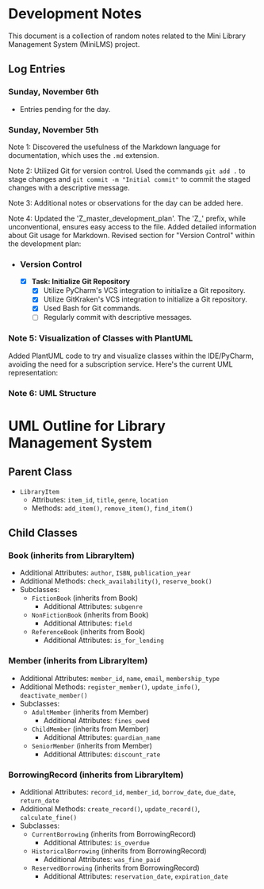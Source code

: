 # Development Notes

This document is a collection of random notes related to the Mini Library Management System (MiniLMS) project.

## Log Entries

### Sunday, November 6th
- Entries pending for the day.

### Sunday, November 5th
Note 1: Discovered the usefulness of the Markdown language for documentation, which uses the `.md` extension.

Note 2: Utilized Git for version control. Used the commands `git add .` to stage changes and `git commit -m "Initial commit"` to commit the staged changes with a descriptive message.

Note 3: Additional notes or observations for the day can be added here.

Note 4: Updated the 'Z_master_development_plan'. The 'Z_' prefix, while unconventional, ensures easy access to the file. Added detailed information about Git usage for Markdown. Revised section for "Version Control" within the development plan:
  - ### Version Control
    - [x] **Task: Initialize Git Repository**
      - [x] Utilize PyCharm's VCS integration to initialize a Git repository.
      - [x] Utilize GitKraken's VCS integration to initialize a Git repository.
      - [x] Used Bash for Git commands.
      - [ ] Regularly commit with descriptive messages. 

### Note 5: Visualization of Classes with PlantUML

Added PlantUML code to try and visualize classes within the IDE/PyCharm, avoiding the need for a subscription service. Here's the current UML representation:

### Note 6: UML Structure
# UML Outline for Library Management System

## Parent Class
- `LibraryItem`
  - Attributes: `item_id`, `title`, `genre`, `location`
  - Methods: `add_item()`, `remove_item()`, `find_item()`

## Child Classes

### Book (inherits from LibraryItem)
- Additional Attributes: `author`, `ISBN`, `publication_year`
- Additional Methods: `check_availability()`, `reserve_book()`
- Subclasses:
  - `FictionBook` (inherits from Book)
    - Additional Attributes: `subgenre`
  - `NonFictionBook` (inherits from Book)
    - Additional Attributes: `field`
  - `ReferenceBook` (inherits from Book)
    - Additional Attributes: `is_for_lending`

### Member (inherits from LibraryItem)
- Additional Attributes: `member_id`, `name`, `email`, `membership_type`
- Additional Methods: `register_member()`, `update_info()`, `deactivate_member()`
- Subclasses:
  - `AdultMember` (inherits from Member)
    - Additional Attributes: `fines_owed`
  - `ChildMember` (inherits from Member)
    - Additional Attributes: `guardian_name`
  - `SeniorMember` (inherits from Member)
    - Additional Attributes: `discount_rate`

### BorrowingRecord (inherits from LibraryItem)
- Additional Attributes: `record_id`, `member_id`, `borrow_date`, `due_date`, `return_date`
- Additional Methods: `create_record()`, `update_record()`, `calculate_fine()`
- Subclasses:
  - `CurrentBorrowing` (inherits from BorrowingRecord)
    - Additional Attributes: `is_overdue`
  - `HistoricalBorrowing` (inherits from BorrowingRecord)
    - Additional Attributes: `was_fine_paid`
  - `ReservedBorrowing` (inherits from BorrowingRecord)
    - Additional Attributes: `reservation_date`, `expiration_date`
